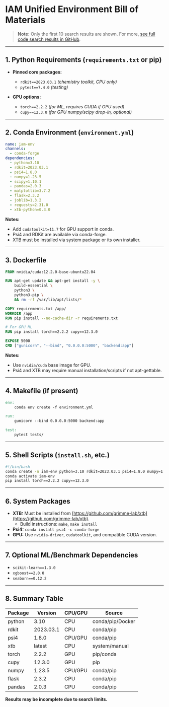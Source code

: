 # IAM Unified Environment Bill of Materials

> **Note:** Only the first 10 search results are shown. For more, [see full code search results in GitHub](https://github.com/lewispoul/IAM/search?q=requirements.txt+Dockerfile+Makefile+.sh+.yaml+.yml+conda+environment+pip+install+cuda+gpu+nvidia+torch+rdkit+psi4+xtb&type=code).

---

## 1. Python Requirements (`requirements.txt` or pip)

- **Pinned core packages:**  
  - `rdkit==2023.03.1` *(chemistry toolkit, CPU only)*  
  - `pytest==7.4.0` *(testing)*

- **GPU options:**  
  - `torch==2.2.2` *(for ML, requires CUDA if GPU used)*  
  - `cupy==12.3.0` *(for GPU numpy/scipy drop-in, optional)*

---

## 2. Conda Environment (`environment.yml`)

```yaml
name: iam-env
channels:
  - conda-forge
dependencies:
  - python=3.10
  - rdkit=2023.03.1
  - psi4=1.8.0
  - numpy=1.23.5
  - scipy=1.10.1
  - pandas=2.0.3
  - matplotlib=3.7.2
  - flask=2.3.2
  - joblib=1.3.2
  - requests=2.31.0
  - xtb-python=0.3.0
```

**Notes:**  
- Add `cudatoolkit=11.7` for GPU support in conda.
- Psi4 and RDKit are available via conda-forge.
- XTB must be installed via system package or its own installer.

---

## 3. Dockerfile

```dockerfile
FROM nvidia/cuda:12.2.0-base-ubuntu22.04

RUN apt-get update && apt-get install -y \
    build-essential \
    python3 \
    python3-pip \
    && rm -rf /var/lib/apt/lists/*

COPY requirements.txt /app/
WORKDIR /app
RUN pip install --no-cache-dir -r requirements.txt

# For GPU ML
RUN pip install torch==2.2.2 cupy==12.3.0

EXPOSE 5000
CMD ["gunicorn", "--bind", "0.0.0.0:5000", "backend:app"]
```

**Notes:**  
- Use `nvidia/cuda` base image for GPU.  
- Psi4 and XTB may require manual installation/scripts if not apt-gettable.

---

## 4. Makefile (if present)

```makefile
env:
	conda env create -f environment.yml

run:
	gunicorn --bind 0.0.0.0:5000 backend:app

test:
	pytest tests/
```

---

## 5. Shell Scripts (`install.sh`, etc.)

```bash
#!/bin/bash
conda create -n iam-env python=3.10 rdkit=2023.03.1 psi4=1.8.0 numpy=1.23.5 scipy=1.10.1 pandas=2.0.3 matplotlib=3.7.2 flask=2.3.2 joblib=1.3.2 requests=2.31.0 xtb-python=0.3.0 -c conda-forge
conda activate iam-env
pip install torch==2.2.2 cupy==12.3.0
```

---

## 6. System Packages

- **XTB:** Must be installed from [https://github.com/grimme-lab/xtb](https://github.com/grimme-lab/xtb).  
  - Build instructions: `make`, `make install`
- **Psi4:** `conda install psi4 -c conda-forge`
- **GPU:** Use `nvidia-driver`, `cudatoolkit`, and compatible CUDA version.

---

## 7. Optional ML/Benchmark Dependencies

- `scikit-learn==1.3.0`
- `xgboost==2.0.0`
- `seaborn==0.12.2`

---

## 8. Summary Table

| Package        | Version    | CPU/GPU | Source           |
|----------------|------------|---------|------------------|
| python         | 3.10       | CPU     | conda/pip/Docker |
| rdkit          | 2023.03.1  | CPU     | conda/pip        |
| psi4           | 1.8.0      | CPU/GPU | conda/pip        |
| xtb            | latest     | CPU     | system/manual    |
| torch          | 2.2.2      | GPU     | pip/conda        |
| cupy           | 12.3.0     | GPU     | pip              |
| numpy          | 1.23.5     | CPU/GPU | conda/pip        |
| flask          | 2.3.2      | CPU     | conda/pip        |
| pandas         | 2.0.3      | CPU     | conda/pip        |

**Results may be incomplete due to search limits.**
